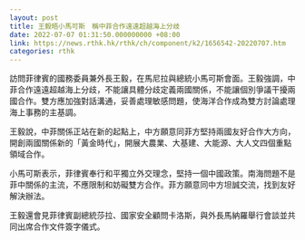 ```yaml
---
layout: post
title: 王毅晤小馬可斯　稱中菲合作遠遠超越海上分歧
date: 2022-07-07 01:31:50.000000000 +08:00
link: https://news.rthk.hk/rthk/ch/component/k2/1656542-20220707.htm
categories: rthk
---
```


訪問菲律賓的國務委員兼外長王毅，在馬尼拉與總統小馬可斯會面。王毅強調，中菲合作遠遠超越海上分歧，不能讓具體分歧定義兩國關係，不能讓個別爭議干擾兩國合作。雙方應加強對話溝通，妥善處理敏感問題，使海洋合作成為雙方討論處理海上事務的主基調。

王毅說，中菲關係正站在新的起點上，中方願意同菲方堅持兩國友好合作大方向，開創兩國關係新的「黃金時代」，開展大農業、大基建、大能源、大人文四個重點領域合作。

小馬可斯表示，菲律賓奉行和平獨立外交理念，堅持一個中國政策。南海問題不是菲中關係的主流，不應限制和妨礙雙方合作。菲方願意同中方坦誠交流，找到友好解決辦法。

王毅還會見菲律賓副總統莎拉、國家安全顧問卡洛斯，與外長馬納羅舉行會談並共同出席合作文件簽字儀式。
